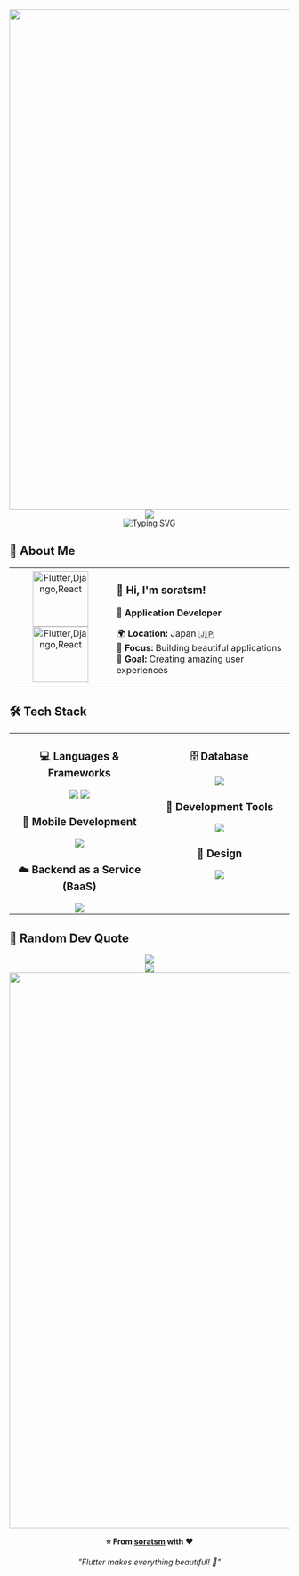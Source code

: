 <div align="center">
  <img src="https://user-images.githubusercontent.com/74038190/212284100-561aa473-3905-4a80-b561-0d28506553ee.gif" width="900">
</div>

<div align="center">
  <img src="https://capsule-render.vercel.app/api?type=waving&color=gradient&customColorList=0,2,2,5,30&height=150&section=header&animation=twinkling" />
</div>

<div align="center">
  <img src="https://readme-typing-svg.herokuapp.com?font=Fira+Code&size=32&duration=2800&pause=2000&color=A9FEF7&center=true&vCenter=true&width=600&lines=Hey+there!+I'm+soratsm+%F0%9F%91%8B;Always+Learning+New+Things+%F0%9F%93%9A" alt="Typing SVG" />
</div>

## 🌟 **About Me**

<div align="center">

<table>
<tr>
<td width="200" align="center">
<img src="https://skillicons.dev/icons?i=react" width="100" height="100" alt="Flutter,Django,React" />
  <img src="https://skillicons.dev/icons?i=flutter,django" width="100" height="100" alt="Flutter,Django,React" />
</td>
<td width="400" align="left">

### 👋 **Hi, I'm soratsm!**
🚀 **Application Developer**

🌍 **Location:** Japan 🇯🇵  
💼 **Focus:** Building beautiful applications  
🎯 **Goal:** Creating amazing user experiences  

</td>
</tr>
</table>

</div>

## 🛠️ **Tech Stack**

<table align="center">
<tr>
<td width="50%" align="center" valign="top">

### 💻  **Languages & Frameworks**
<img src="https://skillicons.dev/icons?i=java,spring,js,ts,react,nextjs,vue" />
<img src="https://skillicons.dev/icons?i=py,django,html,css" />

### 📱  **Mobile Development**
<img src="https://skillicons.dev/icons?i=flutter,dart" />

### ☁️  **Backend as a Service (BaaS)**
<img src="https://skillicons.dev/icons?i=supabase,firebase" />

</td>
<td width="50%" align="center" valign="top">

### 🗄️  **Database**
<img src="https://skillicons.dev/icons?i=postgresql,mysql,sqlite" />

### 🔧  **Development Tools**
<img src="https://skillicons.dev/icons?i=vscode,idea,git,github,postman,docker" />

### 🎨  **Design**
<img src="https://skillicons.dev/icons?i=figma" />

</td>
</tr>
</table>


## 💭 **Random Dev Quote**

<div align="center">
  <img src="https://quotes-github-readme.vercel.app/api?type=horizontal&theme=transparent" />
</div>

<div align="center">
  <img src="https://capsule-render.vercel.app/api?type=waving&color=gradient&customColorList=0,2,2,5,30&height=120&section=footer&animation=twinkling" />
</div>

<div align="center">
  <img src="https://user-images.githubusercontent.com/74038190/212284115-f47cd8ff-2ffb-4b04-b5bf-4d1c14c0247f.gif" width="1000">
  
  **⭐ From [soratsm](https://github.com/soratsm) with ❤️**
  
  *"Flutter makes everything beautiful! 🦋"*
</div>
